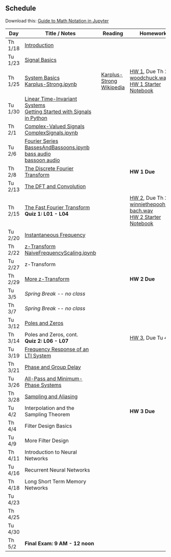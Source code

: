 ## Schedule

Download this: [Guide to Math Notation in Jupyter](examples/MathNotationGuide.ipynb)


| Day     | Title / Notes                                                      | Reading               | Homework                                   |
|---------|--------------------------------------------------------------------|-----------------------|--------------------------------------------|
| Th 1/18 | [Introduction](lectures/L00-Introduction.pdf)                      |                       |                                            |
| Tu 1/23 | [Signal Basics](lectures/L01-SignalBasics.pdf)                     |                       |                                            |
| Th 1/25 | [System Basics](lectures/L02-SystemBasics.pdf)<br>[Karplus-Strong.ipynb](examples/Karplus-Strong.ipynb) | [Karplus-Strong Wikipedia](https://en.wikipedia.org/wiki/Karplus%E2%80%93Strong_string_synthesis)   | [HW 1](homeworks/hw1.pdf), Due Th 2/8<br>[woodchuck.wav](homeworks/woodchuck.wav)<br>[HW 1 Starter Notebook](homeworks/HW1-Starter.ipynb) |
| Tu 1/30 | [Linear Time-Invariant Systems](lectures/L03-LTISystems.pdf)<br>[Getting Started with Signals in Python](examples/SignalsInPython.ipynb) |                       |                                            |
| Th 2/1  | [Complex-Valued Signals](lectures/L04-ComplexSignals.pdf)<br>[ComplexSignals.ipynb](examples/ComplexSignals.ipynb) |                       |                                            |
| Tu 2/6  | [Fourier Series](lectures/L05-FourierSeries.pdf)<br>[BassesAndBassoons.ipynb](examples/BassesAndBassoons.ipynb)<br>[bass audio](examples/double-bass_A1_1_forte_arco-normal.wav)<br>[bassoon audio](examples/bassoon_A2_1_forte_normal.wav) |  |  |
| Th 2/8  | [The Discrete Fourier Transform](lectures/L06-DiscreteFourierTransform.pdf)  |             | **HW 1 Due**                               |
| Tu 2/13 | [The DFT and Convolution](lectures/L07-DFTConvolution.pdf)         |                       |                                            |
| Th 2/15 | [The Fast Fourier Transform](lectures/L08-FFT_STFT.pdf)<br>**Quiz 1: L01 - L04** |         | [HW 2](homeworks/hw2.pdf), Due Th 2/29<br>[winniethepooh.wav](homeworks/winniethepooh.wav)<br>[bach.wav](homeworks/bach.wav)<br>[HW 2 Starter Notebook](homeworks/HW2-Starter.ipynb) |
| Tu 2/20 | [Instantaneous Frequency](lectures/L09-InstantaneousFrequency.pdf) |                       |                                            |
| Th 2/22 | [z-Transform](lectures/L10-zTransform.pdf)<br>[NaiveFrequencyScaling.ipynb](examples/NaiveFrequencyScaling.ipynb)  |                       |                                            |
| Tu 2/27 | z-Transform                                                        |                       |                                            |
| Th 2/29 | [More z-Transform](lectures/L11-zTransform2.pdf)                   |                       | **HW 2 Due**                               |
| Tu 3/5  | *Spring Break -- no class* | | |
| Th 3/7  | *Spring Break -- no class* | | |
| Tu 3/12 | [Poles and Zeros](lectures/L12-PolesAndZeros.pdf)                  |                       |                                            |
| Th 3/14 | Poles and Zeros, cont.<br>**Quiz 2: L06 - L07**                    |                       | [HW 3](homeworks/hw3.pdf), Due Tu 4/2      |
| Tu 3/19 | [Frequency Response of an LTI System](lectures/L13-FrequencyResponse.pdf) |                |                                            |
| Th 3/21 | [Phase and Group Delay](lectures/L14-PhaseAndGroupDelay.pdf)       |                       |                                            |
| Tu 3/26 | [All-Pass and Minimum-Phase Systems](lectures/L15-AllPassAndMinimumPhase.pdf) |            |                                            |
| Th 3/28 | [Sampling and Aliasing](lectures/L16-SamplingAndAliasing.pdf)      |                       |                                            |
| Tu 4/2  | Interpolation and the Sampling Theorem                             |                       | **HW 3 Due**                               |
| Th 4/4  | Filter Design Basics                                               |                       |                                            |
| Tu 4/9  | More Filter Design                                                 |                       |                                            |
| Th 4/11 | Introduction to Neural Networks                                    |                       |                                            |
| Tu 4/16 | Recurrent Neural Networks                                          |                       |                                            |
| Th 4/18 | Long Short Term Memory Networks                                    |                       |                                            |
| Tu 4/23 |                                                                    |                       |                                            |
| Th 4/25 |                                                                    |                       |                                            |
| Tu 4/30 |                                                                    |                       |                                            |
| Th 5/2  | **Final Exam: 9 AM - 12 noon**                                     |                       |                                            |
